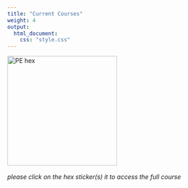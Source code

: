 ```yaml
---
title: "Current Courses"
weight: 4
output:
  html_document:
    css: "style.css"
---
```


<!--
<div class="holder">

<div class="left">
<a href='https://edp612.asocialdatascientist.com' target='_blank'><img src='/img/hex/edp612.png' alt='RM hex' width='250'></a>
</div>

<div class="right">
<a href='https://edp617.asocialdatascientist.com' target='_blank'><img src='/img/hex/edp617.png' alt='PE hex' width='250'></a>
</div>

</div>
-->

<div class="center">
<a href='https://edp611.asocialdatascientist.com' target='_blank'><img src='/img/hex/edp611.png' alt='PE hex' width='250'></a>
</div>
<br>
<i>please click on the hex sticker(s) it to access the full course</i>
<b>
<br>
<br>
